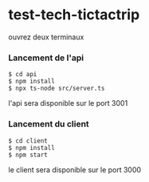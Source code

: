 # test-tech-tictactrip

ouvrez deux terminaux 

### Lancement de l'api

```
$ cd api
$ npm install
$ npx ts-node src/server.ts
```
l'api sera disponible sur le port 3001

### Lancement du client

```
$ cd client
$ npm install
$ npm start
```
le client sera disponible sur le port 3000